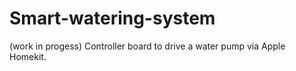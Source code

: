 # Smart-watering-system
(work in progess)
Controller board to drive a water pump via Apple Homekit.
